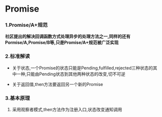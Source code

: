 # Promise

### 1.Promise/A+规范
**社区提出的解决回调函数方式处理异步的处理方法之一,同样的还有Pormise/A,Promise/B等,只是Promise/A+规范被广泛实现**

### 2.标准解读
- 关于状态,一个Promise的状态只能是Pending,fulfilled,rejected三种状态的其中一种,只能由Pending状态到其他两种状态的改变,切不可逆

- 关于返回值,then方法要返回另一个新的Promise

### 3.基本原理
1. 采用观察者模式,then方法作为注册入口,状态改变通知调用
